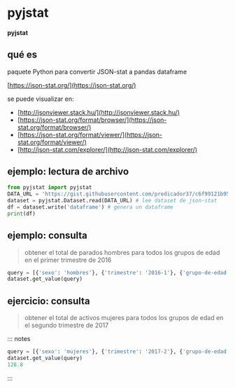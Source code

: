 # pyjstat
#### pyjstat

## qué es

paquete Python para convertir JSON-stat a pandas dataframe

[https://json-stat.org/](https://json-stat.org/)

se puede visualizar en:

- [http://jsonviewer.stack.hu/](http://jsonviewer.stack.hu/)
- [https://json-stat.org/format/browser/](https://json-stat.org/format/browser/)
- [https://json-stat.org/format/viewer/](https://json-stat.org/format/viewer/)
- [http://json-stat.com/explorer/](http://json-stat.com/explorer/)


## ejemplo: lectura de archivo

~~~~python
from pyjstat import pyjstat
DATA_URL = 'https://gist.githubusercontent.com/predicador37/c6f99121b9519e1a7150a72d820c88f2/raw/1e903655f5e5ae58403ab791673e3361a85772a3/epa_icane.json'
dataset = pyjstat.Dataset.read(DATA_URL) # lee dataset de json-stat
df = dataset.write('dataframe') # genera un dataframe
print(df)

~~~~

## ejemplo: consulta

> obtener el total de parados hombres para todos los grupos de edad en el primer trimestre de 2016

~~~~python
query = [{'sexo': 'hombres'}, {'trimestre': '2016-1'}, {'grupo-de-edad': 'total'}, {'variables': 'parados'}]
dataset.get_value(query)
~~~~

## ejercicio: consulta

>obtener el total de activos mujeres para todos los grupos de edad en el segundo trimestre de 2017

::: notes
~~~~python
query = [{'sexo': 'mujeres'}, {'trimestre': '2017-2'}, {'grupo-de-edad': 'total'}, {'variables': 'activos'}]
dataset.get_value(query)
128.8
~~~~
:::

